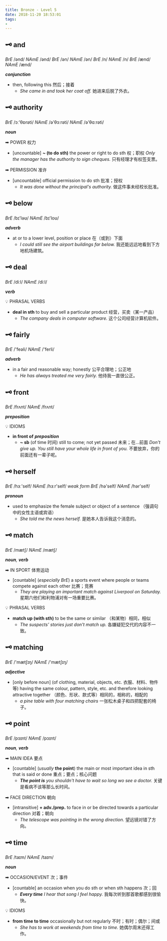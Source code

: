 ```yaml
---
title: Bronze - Level 5
date: 2018-11-20 18:53:01
tags:
-
---
```

## 🗝 and

_BrE_ /ənd/
_NAmE_ /ənd/
_BrE_ /ən/
_NAmE_ /ən/
_BrE_ /n/
_NAmE_ /n/
_BrE_ /ænd/
_NAmE_ /ænd/

_**conjunction**_

- then, following this 然后；接着
  - _She came in and took her coat off._
    她进来后脱了外衣。

## 🗝 authority

_BrE_ /ɔː'θɒrəti/
_NAmE_ /ə'θɔːrəti/
_NAmE_ /ə'θɑːrəti/

_**noun**_

➡ POWER 权力

- [uncountable] **~ (to do sth)** the power or right to do sth 权；职权
  _Only the manager has the authority to sign cheques._
  只有经理才有权签支票。

➡ PERMISSION 准许

- [uncountable] official permission to do sth 批准；授权
  - _It was done without the principal's authority._
    做这件事未经校长批准。

## 🗝 below

_BrE_ /bɪ'ləʊ/
_NAmE_ /bɪ'loʊ/

_**adverb**_

- at or to a lower level, position or place 在（或到）下面
  - _I could still see the airport buildings far below._
    我还能远远地看到下方地机场建筑。

## 🗝 deal

_BrE_ /diːl/
_NAmE_ /diːl/

_**verb**_

💡 PHRASAL VERBS

- **deal in sth**
  to buy and sell a particular product 经营，买卖（某一产品）
  - _The company deals in computer software._
    这个公司经营计算机软件。

## 🗝 fairly

_BrE_ /'feəli/
_NAmE_ /'ferli/

_**adverb**_

- in a fair and reasonable way; honestly 公平合理地；公正地
  - _He has always treated me very fairly._
    他待我一直很公正。

## 🗝 front

_BrE_ /frʌnt/
_NAmE_ /frʌnt/

_**preposition**_

💡 IDIOMS

- **in front of**
  _**preposition**_
  - **~ sb** (of time 时间) still to come; not yet passed 未来；在...前面
    _Don't give up. You still have your whole life in front of you._
    不要放弃，你的前面还有一辈子呢。

## 🗝 herself

_BrE_ /hɜː'self/
_NAmE_ /hɜːr'self/
_weak form_
_BrE_ /hə'self/
_NAmE_ /hər'self/

_**pronoun**_

- used to emphasize the female subject or object of a sentence （强调句中的女性主语或宾语）
  - _She told me the news herself._
    是她本人告诉我这个消息的。

## 🗝 match

_BrE_ /mætʃ/
_NAmE_ /mætʃ/

_**noun**, **verb**_

➡ IN SPORT 体育运动

- [countable] (_especially BrE_) a sports event where people or teams compete against each other 比赛；竞赛
  - _They are playing an important match against Liverpool on Saturday._
    星期六他们和利物浦对有一场重要比赛。

💡 PHRASAL VERBS

- **match up (with sth)**
  to be the same or similar （和某物）相同，相似
  - _The suspects' stories just don't match up._
    各嫌疑犯交代的内容不一致。

## 🗝 matching

_BrE_ /'mætʃɪŋ/
_NAmE_ /'mætʃɪŋ/

_**adjective**_

- [only before noun] (of clothing, material, objects, etc. 衣服、材料、物件等) having the same colour, pattern, style, etc. and therefore looking attractive together （颜色、形状、款式等）相同的，相称的，相配的
  - _a pine table with four matching chairs_
    一张松木桌子和四把配套的椅子。

## 🗝 point

_BrE_ /pɔɪnt/
_NAmE_ /pɔɪnt/

_**noun**, **verb**_

➡ MAIN IDEA 要点

- [countable] \(_usually_ **the point**) the main or most important idea in sth that is said or done 重点；要点；核心问题
  - _**The point is** you shouldn't have to wait so long wo see a doctor._
    关键是看病不该等那么长时间。

➡ FACE DIRECTION 朝向

- [intransitive] **+ adv./prep.** to face in or be directed towards a particular direction 对着；朝向
  - _The telescope was pointing in the wrong direction._
    望远镜对错了方向。

## 🗝 time

_BrE_ /taɪm/
_NAmE_ /taɪm/

_**noun**_

➡ OCCASION/EVENT 次；事件

- [countable] an occasion when you do sth or when sth happens 次；回
  - _**Every time** I hear that song I feel happy._
    我每次听到那首歌都感到很愉快。

💡 IDIOMS

- **from time to time**
  occasionally but not regularly 不时；有时；偶尔；间或
  - _She has to work at weekends from time to time._
    她偶尔周末还得工作。